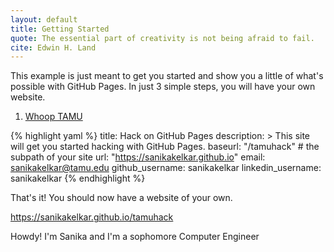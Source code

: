 ```yaml
---
layout: default
title: Getting Started
quote: The essential part of creativity is not being afraid to fail.
cite: Edwin H. Land
---
```


This example is just meant to get you started and show you a little of what's
possible with GitHub Pages. In just 3 simple steps, you will have your own
website.

1. [Whoop TAMU](https://tamu.edu)

{% highlight yaml %}
title: Hack on GitHub Pages
description: >
  This site will get you started hacking with GitHub Pages.
baseurl: "/tamuhack" # the subpath of your site
url: "https://sanikakelkar.github.io"
email: sanikakelkar@tamu.edu
github_username:  sanikakelkar
linkedin_username: sanikakelkar
{% endhighlight %}

That's it! You should now have a website of your own.

https://sanikakelkar.github.io/tamuhack

Howdy! I'm Sanika and I'm a sophomore Computer Engineer

